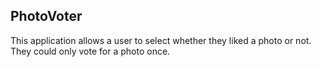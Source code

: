 PhotoVoter
-----------
This application allows a user to select whether they liked a photo or not. They could only vote for a photo once.
